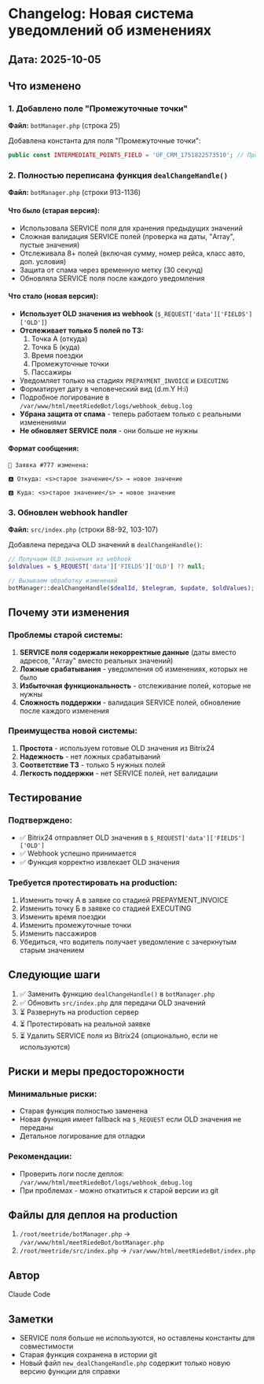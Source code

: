 # Changelog: Новая система уведомлений об изменениях

## Дата: 2025-10-05

## Что изменено

### 1. Добавлено поле "Промежуточные точки"
**Файл:** `botManager.php` (строка 25)

Добавлена константа для поля "Промежуточные точки":
```php
public const INTERMEDIATE_POINTS_FIELD = 'UF_CRM_1751822573510'; // Промежуточные точки
```

### 2. Полностью переписана функция `dealChangeHandle()`
**Файл:** `botManager.php` (строки 913-1136)

#### Что было (старая версия):
- Использовала SERVICE поля для хранения предыдущих значений
- Сложная валидация SERVICE полей (проверка на даты, "Array", пустые значения)
- Отслеживала 8+ полей (включая сумму, номер рейса, класс авто, доп. условия)
- Защита от спама через временную метку (30 секунд)
- Обновляла SERVICE поля после каждого уведомления

#### Что стало (новая версия):
- **Использует OLD значения из webhook** (`$_REQUEST['data']['FIELDS']['OLD']`)
- **Отслеживает только 5 полей по ТЗ:**
  1. Точка А (откуда)
  2. Точка Б (куда)
  3. Время поездки
  4. Промежуточные точки
  5. Пассажиры
- Уведомляет только на стадиях `PREPAYMENT_INVOICE` и `EXECUTING`
- Форматирует дату в человеческий вид (d.m.Y H:i)
- Подробное логирование в `/var/www/html/meetRiedeBot/logs/webhook_debug.log`
- **Убрана защита от спама** - теперь работаем только с реальными изменениями
- **Не обновляет SERVICE поля** - они больше не нужны

#### Формат сообщения:
```
🚗 Заявка #777 изменена:

🅰️ Откуда: <s>старое значение</s> ➔ новое значение

🅱️ Куда: <s>старое значение</s> ➔ новое значение
```

### 3. Обновлен webhook handler
**Файл:** `src/index.php` (строки 88-92, 103-107)

Добавлена передача OLD значений в `dealChangeHandle()`:
```php
// Получаем OLD значения из webhook
$oldValues = $_REQUEST['data']['FIELDS']['OLD'] ?? null;

// Вызываем обработку изменений
botManager::dealChangeHandle($dealId, $telegram, $update, $oldValues);
```

## Почему эти изменения

### Проблемы старой системы:
1. **SERVICE поля содержали некорректные данные** (даты вместо адресов, "Array" вместо реальных значений)
2. **Ложные срабатывания** - уведомления об изменениях, которых не было
3. **Избыточная функциональность** - отслеживание полей, которые не нужны
4. **Сложность поддержки** - валидация SERVICE полей, обновление после каждого изменения

### Преимущества новой системы:
1. **Простота** - используем готовые OLD значения из Bitrix24
2. **Надежность** - нет ложных срабатываний
3. **Соответствие ТЗ** - только 5 нужных полей
4. **Легкость поддержки** - нет SERVICE полей, нет валидации

## Тестирование

### Подтверждено:
- ✅ Bitrix24 отправляет OLD значения в `$_REQUEST['data']['FIELDS']['OLD']`
- ✅ Webhook успешно принимается
- ✅ Функция корректно извлекает OLD значения

### Требуется протестировать на production:
1. Изменить точку А в заявке со стадией PREPAYMENT_INVOICE
2. Изменить точку Б в заявке со стадией EXECUTING
3. Изменить время поездки
4. Изменить промежуточные точки
5. Изменить пассажиров
6. Убедиться, что водитель получает уведомление с зачеркнутым старым значением

## Следующие шаги

1. ✅ Заменить функцию `dealChangeHandle()` в `botManager.php`
2. ✅ Обновить `src/index.php` для передачи OLD значений
3. ⏳ Развернуть на production сервер
4. ⏳ Протестировать на реальной заявке
5. ⏳ Удалить SERVICE поля из Bitrix24 (опционально, если не используются)

## Риски и меры предосторожности

### Минимальные риски:
- Старая функция полностью заменена
- Новая функция имеет fallback на `$_REQUEST` если OLD значения не переданы
- Детальное логирование для отладки

### Рекомендации:
- Проверить логи после деплоя: `/var/www/html/meetRiedeBot/logs/webhook_debug.log`
- При проблемах - можно откатиться к старой версии из git

## Файлы для деплоя на production

1. `/root/meetride/botManager.php` → `/var/www/html/meetRiedeBot/botManager.php`
2. `/root/meetride/src/index.php` → `/var/www/html/meetRiedeBot/index.php`

## Автор
Claude Code

## Заметки
- SERVICE поля больше не используются, но оставлены константы для совместимости
- Старая функция сохранена в истории git
- Новый файл `new_dealChangeHandle.php` содержит только новую версию функции для справки
